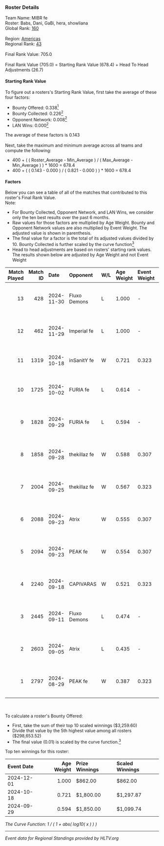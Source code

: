 ### Roster Details<br />
Team Name: MIBR fe<br />
Roster: Babs, Dani, GaBi, hera, showliana<br />
Global Rank: [160](../../standings_global_2024_12_31.md)<br />
<br />
Region: [Americas]( ../../standings_americas_2024_12_31.md)<br />
Regional Rank: [43]( ../../standings_americas_2024_12_31.md)<br />
<br />
Final Rank Value:  705.0<br />
<br />
Final Rank Value (705.0) = Starting Rank Value (678.4) + Head To Head Adjustments (26.7)<br />

#### Starting Rank Value<br />
To figure out a rosters's Starting Rank Value, first take the average of these four factors:<br />
- Bounty Offered: 0.338[<sup>1</sup>](#table2)
- Bounty Collected: 0.226[<sup>2</sup>](#table1)
- Opponent Network: 0.008[<sup>2</sup>](#table1)
- LAN Wins: 0.000[<sup>2</sup>](#table1)

The average of these factors is 0.143<br />
<br />
Next, take the maximum and minimum average across all teams and compute the following:<br />
- 400 + ( ( Roster_Average - Min_Average ) / ( Max_Average - Min_Average ) ) * 1600 = 678.4
- 400 + ( ( 0.143 - 0.000 ) / ( 0.821 - 0.000 ) ) * 1600 = 678.4


#### Factors<br />
Below you can see a table of all of the matches that contributed to this roster's Final Rank Value.<br />
Note:<br />

- For Bounty Collected, Opponent Network, and LAN Wins, we consider only the ten best results over the past 6 months.
- Raw values for those factors are multiplied by Age Weight. Bounty and Opponent Network values are also multiplied by Event Weight. The adjusted value is shown in parenthesis.
- The final value for a factor is the total of its adjusted values divided by 10. Bounty Collected is further scaled by the curve function[<sup>3</sup>](#curveFunction)
- Head to head adjustments are based on rosters' starting rank values. The results shown below are adjusted by Age Weight and not Event Weight
<span id="table1"></span><br />


| Match Played | Match ID | Date       | Opponent     | W/L | Age Weight | Event Weight | Bounty Collected | Opponent Network | LAN Wins  | H2H Adj. | Roster                            |
| -: | -: | :- | :- | :- | :- | :- | :- | :- | :- | -: | :- |
|           13 |      428 | 2024-11-30 | Fluxo Demons | L   | 1.000      | -            | -                | -                | -         |    -9.73 | Babs, Dani, GaBi, hera, showliana |
|           12 |      462 | 2024-11-29 | Imperial fe  | L   | 1.000      | -            | -                | -                | -         |    -1.47 | Babs, Dani, GaBi, hera, showliana |
|           11 |     1319 | 2024-10-18 | inSanitY fe  | W   | 0.721      | 0.323        | 0.003 (0.001)    | 0.092 (0.022)    | 0 (0.000) |     9.67 | Babs, Dani, GaBi, Jelly, lexy     |
|           10 |     1725 | 2024-10-02 | FURIA fe     | L   | 0.614      | -            | -                | -                | -         |    -0.96 | Babs, Dani, GaBi, khizha, lexy    |
|            9 |     1828 | 2024-09-29 | FURIA fe     | L   | 0.594      | -            | -                | -                | -         |    -0.94 | Babs, Dani, GaBi, khizha, REGIANE |
|            8 |     1858 | 2024-09-28 | thekillaz fe | W   | 0.588      | 0.307        | 0.003 (0.001)    | 0.073 (0.013)    | 0 (0.000) |     7.84 | Babs, Dani, GaBi, khizha, REGIANE |
|            7 |     2004 | 2024-09-25 | thekillaz fe | W   | 0.567      | 0.323        | 0.003 (0.001)    | 0.073 (0.013)    | 0 (0.000) |     7.72 | Babs, Dani, GaBi, khizha, REGIANE |
|            6 |     2088 | 2024-09-23 | Atrix        | W   | 0.555      | 0.307        | 0.004 (0.001)    | 0.115 (0.020)    | 0 (0.000) |     8.59 | Babs, Dani, GaBi, khizha, REGIANE |
|            5 |     2094 | 2024-09-23 | PEAK fe      | W   | 0.554      | 0.307        | 0.003 (0.001)    | 0.031 (0.005)    | 0 (0.000) |     7.01 | Babs, Dani, GaBi, khizha, REGIANE |
|            4 |     2240 | 2024-09-18 | CAPIVARAS    | W   | 0.521      | 0.323        | 0.003 (0.000)    | 0.000 (0.000)    | 0 (0.000) |     4.97 | Babs, Dani, GaBi, khizha, REGIANE |
|            3 |     2445 | 2024-09-11 | Fluxo Demons | L   | 0.474      | -            | -                | -                | -         |    -4.17 | Babs, Dani, GaBi, khizha, REGIANE |
|            2 |     2603 | 2024-09-05 | Atrix        | L   | 0.435      | -            | -                | -                | -         |    -7.08 | Babs, Dani, GaBi, khizha, REGIANE |
|            1 |     2797 | 2024-08-29 | PEAK fe      | W   | 0.387      | 0.323        | 0.003 (0.000)    | 0.031 (0.004)    | 0 (0.000) |     5.23 | Babs, Dani, GaBi, khizha, REGIANE |

<br />
<span id="table2"></span><br />
To calculate a roster's Bounty Offered:<br />

- First, take the sum of their top 10 scaled winnings ($3,259.60)
- Divide that value by the 5th highest value among all rosters ($298,653.52)
- The final value (0.01) is scaled by the curve function.[<sup>3</sup>](#curveFunction)

Top ten winnings for this roster:<br />

| Event Date | Age Weight | Prize Winnings | Scaled Winnings |
| :- | -: | :- | :- |
| 2024-12-01 |      1.000 | $862.00        | $862.00         |
| 2024-10-18 |      0.721 | $1,800.00      | $1,297.87       |
| 2024-09-29 |      0.594 | $1,850.00      | $1,099.74       |


<span id="curveFunction"></span>_The Curve Function: 1 / ( 1 + abs( log10( x ) ) )_<br />

---
_Event data for Regional Standings provided by HLTV.org_<br />

